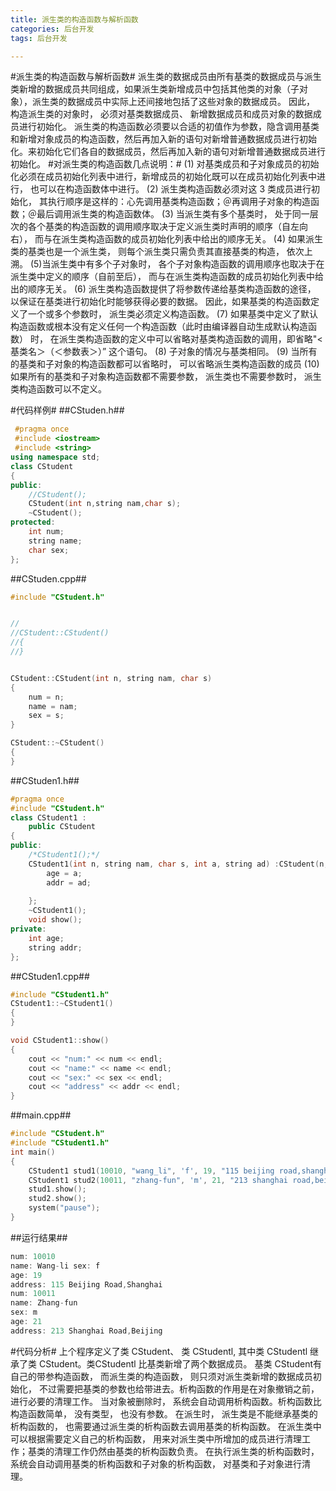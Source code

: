 ```yaml
---
title: 派生类的构造函数与解析函数
categories: 后台开发
tags: 后台开发

---
```

#派生类的构造函数与解析函数#
派生类的数据成员由所有基类的数据成员与派生类新增的数据成员共同组成，如果派生类新增成员中包括其他类的对象（子对象），派生类的数据成员中实际上还间接地包括了这些对象的数据成员。 因此， 构造派生类的对象时， 必须对基类数据成员、 新增数据成员和成员对象的数据成员进行初始化。 派生类的构造函数必须要以合适的初值作为参数，隐含调用基类和新增对象成员的构造函数，然后再加入新的语句对新增普通数据成员进行初始化。来初始化它们各自的数据成员，然后再加入新的语句对新增普通数据成员进行初始化。
#对派生类的构造函数几点说明：#
(1) 对基类成员和子对象成员的初始化必须在成员初始化列表中进行，新增成员的初始化既可以在成员初始化列表中进行， 也可以在构造函数体中进行。
(2) 派生类构造函数必须对这 3 类成员进行初始化， 其执行顺序是这样的：心先调用基类构造函数；＠再调用子对象的构造函数；＠最后调用派生类的构造函数体。
(3) 当派生类有多个基类时， 处于同一层次的各个基类的构造函数的调用顺序取决于定义派生类时声明的顺序（自左向右）， 而与在派生类构造函数的成员初始化列表中给出的顺序无关。
(4) 如果派生类的基类也是一个派生类， 则每个派生类只需负责其直接基类的构造， 依次上溯。
(5)当派生类中有多个子对象时， 各个子对象构造函数的调用顺序也取决于在派生类中定义的顺序（自前至后）， 而与在派生类构造函数的成员初始化列表中给出的顺序无关。
(6) 派生类构造函数提供了将参数传递给基类构造函数的途径， 以保证在基类进行初始化时能够获得必要的数据。 因此，如果基类的构造函数定义了一个或多个参数时， 派生类必须定义构造函数。
(7) 如果基类中定义了默认构造函数或根本没有定义任何一个构造函数（此时由编译器自动生成默认构造函数） 时， 在派生类构造函数的定义中可以省略对基类构造函数的调用，即省略"<基类名＞（＜参数表＞）” 这个语句。
(8)	子对象的情况与基类相同。
(9)	当所有的基类和子对象的构造函数都可以省略时， 可以省略派生类构造函数的成员
(10)如果所有的基类和子对象构造函数都不需要参数， 派生类也不需要参数时， 派生类构造函数可以不定义。

#代码样例#
##CStuden.h##
```cpp
 #pragma once
 #include <iostream>
 #include <string>
using namespace std;
class CStudent
{
public:
	//CStudent();
	CStudent(int n,string nam,char s);
	~CStudent();
protected:
	int num;
	string name;
	char sex;
};
```

##CStuden.cpp##
```cpp
#include "CStudent.h"


//
//CStudent::CStudent()
//{
//}


CStudent::CStudent(int n, string nam, char s)
{
	num = n;
	name = nam;
	sex = s;
}

CStudent::~CStudent()
{
}
```
##CStuden1.h##
```cpp
#pragma once
#include "CStudent.h"
class CStudent1 :
	public CStudent
{
public:
	/*CStudent1();*/
	CStudent1(int n, string nam, char s, int a, string ad) :CStudent(n, nam, s) {
		age = a;
	    addr = ad;
		
	};
	~CStudent1();
	void show();
private:
	int age;
	string addr;
};
```

##CStuden1.cpp##
```cpp
#include "CStudent1.h"
CStudent1::~CStudent1()
{
}

void CStudent1::show()
{
	cout << "num:" << num << endl;
	cout << "name:" << name << endl;
	cout << "sex:" << sex << endl;
	cout << "address" << addr << endl;
}

```

##main.cpp##
```cpp
#include "CStudent.h"
#include "CStudent1.h"
int main()
{
	CStudent1 stud1(10010, "wang_li", 'f', 19, "115 beijing road,shanghai");
	CStudent1 stud2(10011, "zhang-fun", 'm', 21, "213 shanghai road,beijing");
	stud1.show();
	stud2.show();
	system("pause");
}
```
##运行结果##
```cpp
num: 10010 
name: Wang-li sex: f 
age: 19 
address: 115 Beijing Road,Shanghai 
num: 10011 
name: Zhang-fun 
sex: m 
age: 21 
address: 213 Shanghai Road,Beijing
```
#代码分析#
上个程序定义了类 CStudent、 类 CStudentl, 其中类 CStudentl 继承了类 CStudent。类CStudentl 比基类新增了两个数据成员。 基类 CStudent有自己的带参构造函数， 而派生类的构造函数， 则只须对派生类新增的数据成员初始化， 不过需要把基类的参数也给带进去。析构函数的作用是在对象撤销之前， 进行必要的清理工作。 当对象被删除时， 系统会自动调用析构函数。析构函数比构造函数简单， 没有类型， 也没有参数。 在派生时， 派生类是不能继承基类的析构函数的， 也需要通过派生类的析构函数去调用基类的析构函数。 在派生类中可以根据需要定义自己的析构函数， 用来对派生类中所增加的成员进行清理工作；基类的清理工作仍然由基类的析构函数负责。 在执行派生类的析构函数时， 系统会自动调用基类的析构函数和子对象的析构函数， 对基类和子对象进行清理。